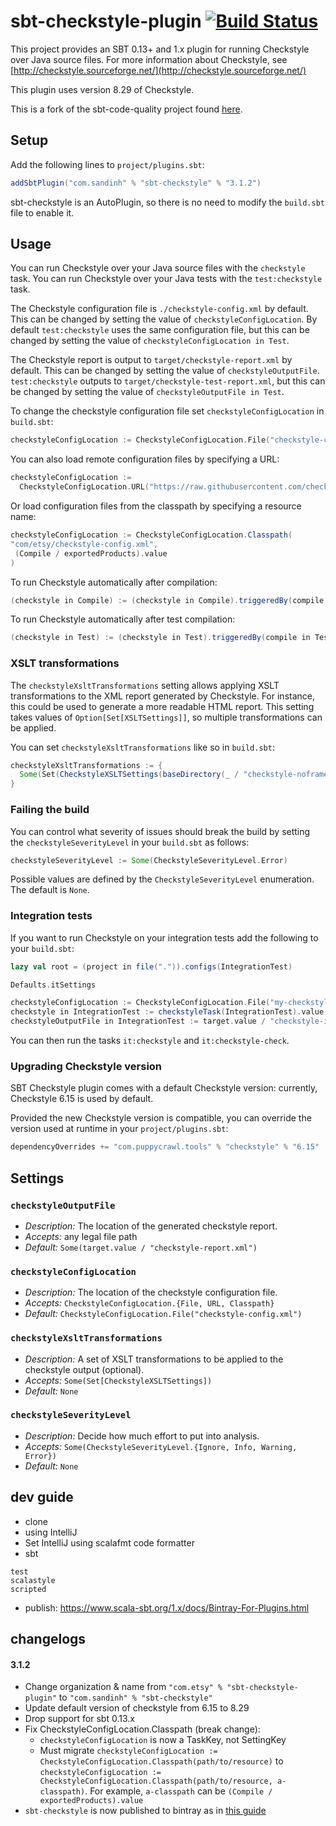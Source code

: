 # sbt-checkstyle-plugin [![Build Status](https://travis-ci.org/giabao/sbt-checkstyle-plugin.svg?branch=master)](https://travis-ci.org/giabao/sbt-checkstyle-plugin)

This project provides an SBT 0.13+ and 1.x plugin for running Checkstyle over
Java source files.  For more information about Checkstyle, see
[http://checkstyle.sourceforge.net/](http://checkstyle.sourceforge.net/)

This plugin uses version 8.29 of Checkstyle.

This is a fork of the sbt-code-quality project found
[here](https://github.com/corux/sbt-code-quality).

## Setup

Add the following lines to `project/plugins.sbt`:

```scala
addSbtPlugin("com.sandinh" % "sbt-checkstyle" % "3.1.2")
```

sbt-checkstyle is an AutoPlugin, so there is no need to modify the `build.sbt` file to enable it.

## Usage

You can run Checkstyle over your Java source files with the
`checkstyle` task.  You can run Checkstyle over your Java tests with
the `test:checkstyle` task.

The Checkstyle configuration file is `./checkstyle-config.xml` by
default.  This can be changed by setting the value of
`checkstyleConfigLocation`.  By default `test:checkstyle` uses the same
configuration file, but this can be changed by setting the value of
`checkstyleConfigLocation in Test`.

The Checkstyle report is output to `target/checkstyle-report.xml` by
default.  This can be changed by setting the value of
`checkstyleOutputFile`.  `test:checkstyle` outputs to
`target/checkstyle-test-report.xml`, but this can be changed by
setting the value of `checkstyleOutputFile in Test`.

To change the checkstyle configuration file set `checkstyleConfigLocation` in `build.sbt`:
```scala
checkstyleConfigLocation := CheckstyleConfigLocation.File("checkstyle-config.xml")
```

You can also load remote configuration files by specifying a URL:
```scala
checkstyleConfigLocation :=
  CheckstyleConfigLocation.URL("https://raw.githubusercontent.com/checkstyle/checkstyle/master/config/checkstyle_checks.xml")
```

Or load configuration files from the classpath by specifying a resource name:
```scala
checkstyleConfigLocation := CheckstyleConfigLocation.Classpath(
"com/etsy/checkstyle-config.xml",
 (Compile / exportedProducts).value
)
```

To run Checkstyle automatically after compilation:
```scala
(checkstyle in Compile) := (checkstyle in Compile).triggeredBy(compile in Compile).value
```

To run Checkstyle automatically after test compilation:
```scala
(checkstyle in Test) := (checkstyle in Test).triggeredBy(compile in Test).value
```

### XSLT transformations

The `checkstyleXsltTransformations` setting allows applying XSLT transformations to the XML report generated by Checkstyle. For instance, this could be used to generate a more readable HTML report.  This setting takes values of `Option[Set[XSLTSettings]]`, so multiple transformations can be applied.

You can set `checkstyleXsltTransformations` like so in `build.sbt`:
```scala
checkstyleXsltTransformations := {
  Some(Set(CheckstyleXSLTSettings(baseDirectory(_ / "checkstyle-noframes.xml").value, target(_ / "checkstyle-report.html").value)))
}
```

### Failing the build

You can control what severity of issues should break the build by setting the `checkstyleSeverityLevel` in your `build.sbt` as follows:
```scala
checkstyleSeverityLevel := Some(CheckstyleSeverityLevel.Error)
```

Possible values are defined by the `CheckstyleSeverityLevel` enumeration. The default is `None`.

### Integration tests

If you want to run Checkstyle on your integration tests add the following to your `build.sbt`:
```scala
lazy val root = (project in file(".")).configs(IntegrationTest)

Defaults.itSettings

checkstyleConfigLocation := CheckstyleConfigLocation.File("my-checkstyle-config.xml"),
checkstyle in IntegrationTest := checkstyleTask(IntegrationTest).value,
checkstyleOutputFile in IntegrationTest := target.value / "checkstyle-integration-test-report.xml"
```

You can then run the tasks `it:checkstyle` and `it:checkstyle-check`.

### Upgrading Checkstyle version

SBT Checkstyle plugin comes with a default Checkstyle version: currently, Checkstyle 6.15 is used by default.

Provided the new Checkstyle version is compatible, you can override the version used at runtime in your `project/plugins.sbt`:

```scala
dependencyOverrides += "com.puppycrawl.tools" % "checkstyle" % "6.15"
```

## Settings

### `checkstyleOutputFile`
* *Description:* The location of the generated checkstyle report.
* *Accepts:* any legal file path
* *Default:* `Some(target.value / "checkstyle-report.xml")`

### `checkstyleConfigLocation`
* *Description:* The location of the checkstyle configuration file.
* *Accepts:* `CheckstyleConfigLocation.{File, URL, Classpath}`
* *Default:* `CheckstyleConfigLocation.File("checkstyle-config.xml")`

### `checkstyleXsltTransformations`
* *Description:* A set of XSLT transformations to be applied to the checkstyle output (optional).
* *Accepts:* `Some(Set[CheckstyleXSLTSettings])`
* *Default:* `None`

### `checkstyleSeverityLevel`
* *Description:* Decide how much effort to put into analysis.
* *Accepts:* `Some(CheckstyleSeverityLevel.{Ignore, Info, Warning, Error})`
* *Default:* `None`

## dev guide
+ clone
+ using IntelliJ
+ Set IntelliJ using scalafmt code formatter
+ sbt
```sbtshell
test
scalastyle
scripted
```
+ publish:
https://www.scala-sbt.org/1.x/docs/Bintray-For-Plugins.html

## changelogs
#### 3.1.2
+ Change organization & name from `"com.etsy" % "sbt-checkstyle-plugin"` to `"com.sandinh" % "sbt-checkstyle"`
+ Update default version of checkstyle from 6.15 to 8.29
+ Drop support for sbt 0.13.x
+ Fix CheckstyleConfigLocation.Classpath (break change):
  - `checkstyleConfigLocation` is now a TaskKey, not SettingKey
  - Must migrate `checkstyleConfigLocation := CheckstyleConfigLocation.Classpath(path/to/resource)` to
    `checkstyleConfigLocation := CheckstyleConfigLocation.Classpath(path/to/resource, a-classpath)`.
    For example, `a-classpath` can be `(Compile / exportedProducts).value`
+ `sbt-checkstyle` is now published to bintray as in [this guide](https://www.scala-sbt.org/1.x/docs/Bintray-For-Plugins.html)
